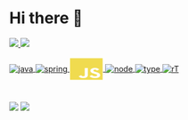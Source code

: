 # Hi there 👋
<div aling="center">
  <a href="https://github.com/BrunoTassinari">
  <img height="180em" src="https://github-readme-stats.vercel.app/api/top-langs/?username=BrunoTassinari&layout=compact&langs_count=7&theme=dark"/>
  <img height="180em" src="https://github-readme-stats.vercel.app/api/top-langs/?username=BrunoTassinari&layout=compact&langs_count=7&theme=dark"/>
</div>
<div style="display: inline_block"><br>
 
  
  <img align="center" alt="java" height="40" width="60" src="https://cdn.jsdelivr.net/gh/devicons/devicon/icons/java/java-original.svg" />
  <img align="center" alt="spring" height="40" width="60" src="https://cdn.jsdelivr.net/gh/devicons/devicon/icons/spring/spring-original.svg" />
  <img align="center" alt="Js" height="40" width="60" src="https://raw.githubusercontent.com/devicons/devicon/master/icons/javascript/javascript-plain.svg">
  <img align="center" alt="node" height="40" width="60" src="https://cdn.jsdelivr.net/gh/devicons/devicon/icons/nodejs/nodejs-original.svg">
  <img align="center" alt="type" height="40" width="60" src="https://cdn.jsdelivr.net/gh/devicons/devicon/icons/typescript/typescript-original.svg" />
  <img align="center" alt="rT" height="40" width="60" src="https://cdn.jsdelivr.net/gh/devicons/devicon/icons/react/react-original.svg">
 
  #
  
<div> 
  <a href = "mailto:bruno.fagundes80@gmail.com"><img src="https://img.shields.io/badge/Gmail-D14836?style=for-the-badge&logo=gmail&logoColor=white" target="_blank"></a>
  <a href="https://www.linkedin.com/in/bruno-fagundes-tassinari-4b7b861a6/" target="_blank"><img src="https://img.shields.io/badge/-LinkedIn-%230077B5?style=for-the-badge&logo=linkedin&logoColor=white" target="_blank"></a>  
</div>

